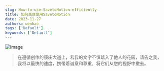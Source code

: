 ```yaml
---
slug: How-to-use-SavetoNotion-efficiently
title: 如何高效使用SavetoNotion
date: 2023-11-27
authors: wenhao
tags: ['Default']
keywords: ['Default']
---
```

![Image]()



 > 在遵循创作的康庄大道上，若我的文字不慎踏入了他人的花园，请告之我，我将以最快的速度，携带着诚意和尊重，将它们从您的视野中撤去。
